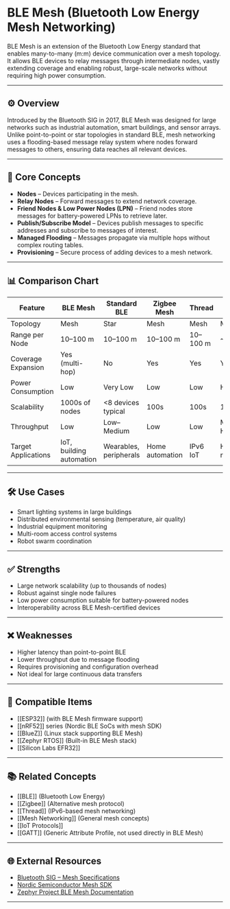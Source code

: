 # BLE Mesh (Bluetooth Low Energy Mesh Networking)

BLE Mesh is an extension of the Bluetooth Low Energy standard that enables many-to-many (m:m) device communication over a mesh topology. It allows BLE devices to relay messages through intermediate nodes, vastly extending coverage and enabling robust, large-scale networks without requiring high power consumption.

---

## ⚙️ Overview

Introduced by the Bluetooth SIG in 2017, BLE Mesh was designed for large networks such as industrial automation, smart buildings, and sensor arrays. Unlike point-to-point or star topologies in standard BLE, mesh networking uses a flooding-based message relay system where nodes forward messages to others, ensuring data reaches all relevant devices.

---

## 🧠 Core Concepts

- **Nodes** – Devices participating in the mesh.
- **Relay Nodes** – Forward messages to extend network coverage.
- **Friend Nodes & Low Power Nodes (LPN)** – Friend nodes store messages for battery-powered LPNs to retrieve later.
- **Publish/Subscribe Model** – Devices publish messages to specific addresses and subscribe to messages of interest.
- **Managed Flooding** – Messages propagate via multiple hops without complex routing tables.
- **Provisioning** – Secure process of adding devices to a mesh network.

---

## 📊 Comparison Chart

| Feature                  | BLE Mesh | Standard BLE | Zigbee Mesh | Thread | Wi-Fi Mesh |
|--------------------------|----------|--------------|-------------|--------|------------|
| Topology                 | Mesh     | Star         | Mesh        | Mesh   | Mesh       |
| Range per Node           | 10–100 m | 10–100 m     | 10–100 m    | 10–100 m | ~30 m |
| Coverage Expansion       | Yes (multi-hop) | No  | Yes | Yes | Yes |
| Power Consumption        | Low      | Very Low     | Low         | Low    | High |
| Scalability              | 1000s of nodes | <8 devices typical | 100s | 100s | 10s–100s |
| Throughput               | Low      | Low–Medium   | Low         | Low    | Medium–High |
| Target Applications      | IoT, building automation | Wearables, peripherals | Home automation | IPv6 IoT | Home networking |

---

## 🛠 Use Cases

- Smart lighting systems in large buildings
- Distributed environmental sensing (temperature, air quality)
- Industrial equipment monitoring
- Multi-room access control systems
- Robot swarm coordination

---

## ✅ Strengths

- Large network scalability (up to thousands of nodes)
- Robust against single node failures
- Low power consumption suitable for battery-powered nodes
- Interoperability across BLE Mesh-certified devices

---

## ❌ Weaknesses

- Higher latency than point-to-point BLE
- Lower throughput due to message flooding
- Requires provisioning and configuration overhead
- Not ideal for large continuous data transfers

---

## 🔧 Compatible Items

- [[ESP32]] (with BLE Mesh firmware support)
- [[nRF52]] series (Nordic BLE SoCs with mesh SDK)
- [[BlueZ]] (Linux stack supporting BLE Mesh)
- [[Zephyr RTOS]] (Built-in BLE Mesh stack)
- [[Silicon Labs EFR32]]

---

## 📚 Related Concepts

- [[BLE]] (Bluetooth Low Energy)
- [[Zigbee]] (Alternative mesh protocol)
- [[Thread]] (IPv6-based mesh networking)
- [[Mesh Networking]] (General mesh concepts)
- [[IoT Protocols]]
- [[GATT]] (Generic Attribute Profile, not used directly in BLE Mesh)

---

## 🌐 External Resources

- [Bluetooth SIG – Mesh Specifications](https://www.bluetooth.com/specifications/mesh-specifications/)
- [Nordic Semiconductor Mesh SDK](https://developer.nordicsemi.com/nRF5_SDK_for_Mesh/)
- [Zephyr Project BLE Mesh Documentation](https://docs.zephyrproject.org/latest/services/bluetooth/mesh.html)

---
